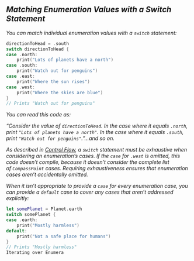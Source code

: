 ## *Matching Enumeration Values with a Switch Statement*

*You can match individual enumeration values with a `switch` statement:*

```swift
directionToHead = .south
switch directionToHead {
case .north:
    print("Lots of planets have a north")
case .south:
    print("Watch out for penguins")
case .east:
    print("Where the sun rises")
case .west:
    print("Where the skies are blue")
}
// Prints "Watch out for penguins"
```

*You can read this code as:*

*“Consider the value of `directionToHead`. In the case where it equals `.north`, print `"Lots of planets have a north"`. In the case where it equals `.south`, print `"Watch out for penguins"`.”…and so on.*

*As described in [Control Flow](https://docs.swift.org/swift-book/LanguageGuide/ControlFlow.html), a `switch` statement must be exhaustive when considering an enumeration’s cases. If the `case` for `.west` is omitted, this code doesn’t compile, because it doesn’t consider the complete list of `CompassPoint` cases. Requiring exhaustiveness ensures that enumeration cases aren’t accidentally omitted.*

*When it isn’t appropriate to provide a `case` for every enumeration case, you can provide a `default` case to cover any cases that aren’t addressed explicitly:*

```swift
let somePlanet = Planet.earth
switch somePlanet {
case .earth:
    print("Mostly harmless")
default:
    print("Not a safe place for humans")
}
// Prints "Mostly harmless"
Iterating over Enumera
```
